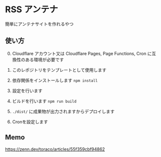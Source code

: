 # RSS アンテナ

簡単にアンテナサイトを作れるやつ

## 使い方

0. Cloudflare アカウント又は Cloudflare Pages, Page Functions, Cron に互換性のある環境が必要です

1. このレポジトリをテンプレートとして使用します

2. 依存関係をインストールします
`npm install`

3. 設定を行います

4. ビルドを行います
`npm run build`

5. `./dist/` に成果物が出力されますからデプロイします

6. Cronを設定します

## Memo

https://zenn.dev/toraco/articles/55f359cbf94862
